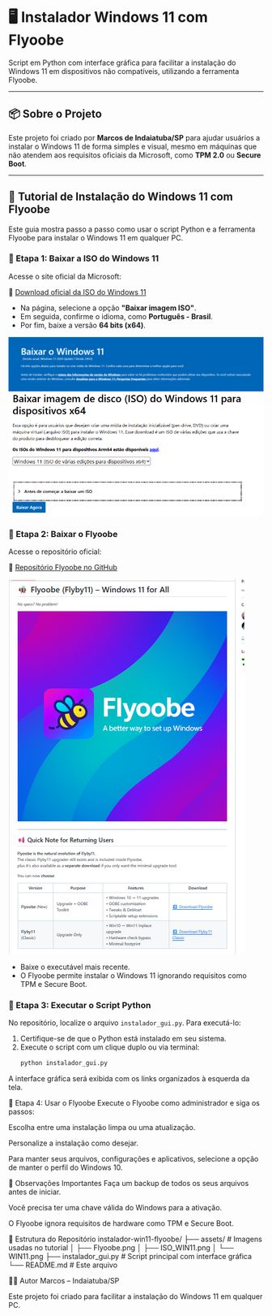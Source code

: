 # 🖥️ Instalador Windows 11 com Flyoobe

Script em Python com interface gráfica para facilitar a instalação do Windows 11 em dispositivos não compatíveis, utilizando a ferramenta Flyoobe.

---

## 📦 Sobre o Projeto

Este projeto foi criado por **Marcos de Indaiatuba/SP** para ajudar usuários a instalar o Windows 11 de forma simples e visual, mesmo em máquinas que não atendem aos requisitos oficiais da Microsoft, como **TPM 2.0** ou **Secure Boot**.

---

## 🧭 Tutorial de Instalação do Windows 11 com Flyoobe

Este guia mostra passo a passo como usar o script Python e a ferramenta Flyoobe para instalar o Windows 11 em qualquer PC.

### 🔹 Etapa 1: Baixar a ISO do Windows 11

Acesse o site oficial da Microsoft:

🔗 [Download oficial da ISO do Windows 11](https://www.microsoft.com/pt-br/software-download/windows11)

- Na página, selecione a opção **"Baixar imagem ISO"**.
- Em seguida, confirme o idioma, como **Português - Brasil**.
- Por fim, baixe a versão **64 bits (x64)**.

![Primeira página do download do Windows 11](assets/WIN11.png)
![Página para selecionar a versão da ISO](assets/ISO_WIN11.png)

### 🔹 Etapa 2: Baixar o Flyoobe

Acesse o repositório oficial:

🔗 [Repositório Flyoobe no GitHub](https://github.com/builtbybel/Flyoobe)

![Página para selecionar a versão da ISO](assets/Flyoobe.png)
- Baixe o executável mais recente.
- O Flyoobe permite instalar o Windows 11 ignorando requisitos como TPM e Secure Boot.

### 🔹 Etapa 3: Executar o Script Python

No repositório, localize o arquivo `instalador_gui.py`. Para executá-lo:

1. Certifique-se de que o Python está instalado em seu sistema.
2. Execute o script com um clique duplo ou via terminal:
   ```bash
   python instalador_gui.py
A interface gráfica será exibida com os links organizados à esquerda da tela.

🔹 Etapa 4: Usar o Flyoobe
Execute o Flyoobe como administrador e siga os passos:

Escolha entre uma instalação limpa ou uma atualização.

Personalize a instalação como desejar.

Para manter seus arquivos, configurações e aplicativos, selecione a opção de manter o perfil do Windows 10.

📌 Observações Importantes
Faça um backup de todos os seus arquivos antes de iniciar.

Você precisa ter uma chave válida do Windows para a ativação.

O Flyoobe ignora requisitos de hardware como TPM e Secure Boot.

📁 Estrutura do Repositório
instalador-win11-flyoobe/
├── assets/                  # Imagens usadas no tutorial
│   ├── Flyoobe.png
│   ├── ISO_WIN11.png
│   └── WIN11.png
├── instalador_gui.py        # Script principal com interface gráfica
└── README.md                # Este arquivo

👨‍💻 Autor
Marcos – Indaiatuba/SP

Este projeto foi criado para facilitar a instalação do Windows 11 em qualquer PC.
